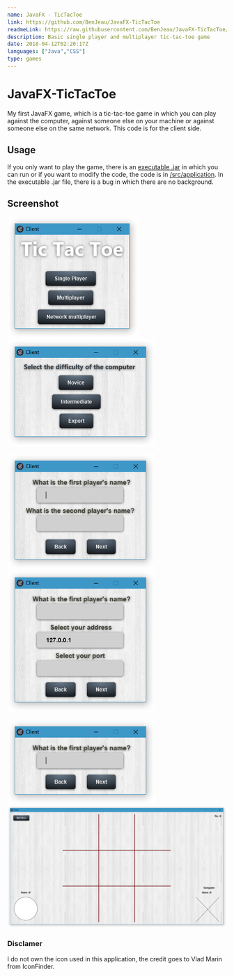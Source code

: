 ```yaml
---
name: JavaFX - TicTacToe
link: https://github.com/BenJeau/JavaFX-TicTacToe
readmeLink: https://raw.githubusercontent.com/BenJeau/JavaFX-TicTacToe/master/README.md
description: Basic single player and multiplayer tic-tac-toe game
date: 2018-04-12T02:20:17Z
languages: ["Java","CSS"]
type: games
---
```


# JavaFX-TicTacToe
My first JavaFX game, which is a tic-tac-toe game in which you can play against the computer, against someone else on your machine or against someone else on the same network. This code is for the client side.

## Usage
If you only want to play the game, there is an [executable .jar](TicTacToe.jar) in which you can run or if you want to modify the code, the code is in [/src/application](/src/application). In the executable .jar file, there is a bug in which there are no background.

## Screenshot

![Client](https://raw.githubusercontent.com/BenJeau/JavaFX-TicTacToe/master/screenshots/Client.png)
![Choice](https://raw.githubusercontent.com/BenJeau/JavaFX-TicTacToe/master/screenshots/Choice.png)

![Multiplayer](https://raw.githubusercontent.com/BenJeau/JavaFX-TicTacToe/master/screenshots/Multiplayer.png)
![Online](https://raw.githubusercontent.com/BenJeau/JavaFX-TicTacToe/master/screenshots/Online.png)

![SinglePlayer](https://raw.githubusercontent.com/BenJeau/JavaFX-TicTacToe/master/screenshots/SinglePlayer.png)
![Game](https://raw.githubusercontent.com/BenJeau/JavaFX-TicTacToe/master/screenshots/Game.png)

### Disclamer
I do not own the icon used in this application, the credit goes to Vlad Marin from IconFinder.
